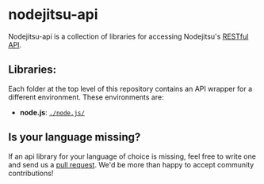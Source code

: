 # nodejitsu-api

Nodejitsu-api is a collection of libraries for accessing Nodejitsu's [RESTful API](https://github.com/nodejitsu/handbook/tree/master/API.md).

## Libraries:

Each folder at the top level of this repository contains an API wrapper for a different environment. These environments are:

* **node.js**: [`./node.js/`](https://github.com/nodejitsu/nodejitsu-api/tree/master/node.js)

## Is your language missing?

If an api library for your language of choice is missing, feel free to write one and send us a [pull request](https://github.com/nodejitsu/nodejitsu-api/pulls). We'd be more than happy to accept community contributions!
